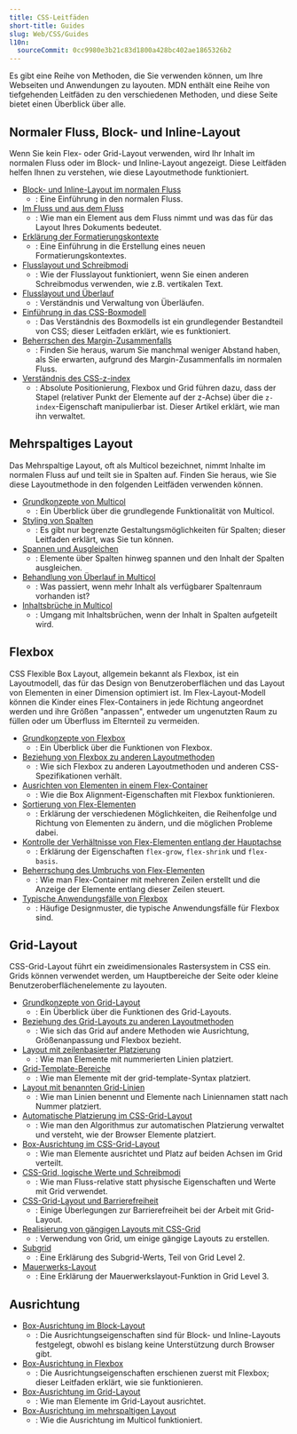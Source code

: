 ```yaml
---
title: CSS-Leitfäden
short-title: Guides
slug: Web/CSS/Guides
l10n:
  sourceCommit: 0cc9980e3b21c83d1800a428bc402ae1865326b2
---
```


Es gibt eine Reihe von Methoden, die Sie verwenden können, um Ihre Webseiten und Anwendungen zu layouten. MDN enthält eine Reihe von tiefgehenden Leitfäden zu den verschiedenen Methoden, und diese Seite bietet einen Überblick über alle.

## Normaler Fluss, Block- und Inline-Layout

Wenn Sie kein Flex- oder Grid-Layout verwenden, wird Ihr Inhalt im normalen Fluss oder im Block- und Inline-Layout angezeigt. Diese Leitfäden helfen Ihnen zu verstehen, wie diese Layoutmethode funktioniert.

- [Block- und Inline-Layout im normalen Fluss](/de/docs/Web/CSS/CSS_display/Block_and_inline_layout_in_normal_flow)
  - : Eine Einführung in den normalen Fluss.
- [Im Fluss und aus dem Fluss](/de/docs/Web/CSS/CSS_display/In_flow_and_out_of_flow)
  - : Wie man ein Element aus dem Fluss nimmt und was das für das Layout Ihres Dokuments bedeutet.
- [Erklärung der Formatierungskontexte](/de/docs/Web/CSS/CSS_display/Introduction_to_formatting_contexts)
  - : Eine Einführung in die Erstellung eines neuen Formatierungskontextes.
- [Flusslayout und Schreibmodi](/de/docs/Web/CSS/CSS_display/Flow_layout_and_writing_modes)
  - : Wie der Flusslayout funktioniert, wenn Sie einen anderen Schreibmodus verwenden, wie z.B. vertikalen Text.
- [Flusslayout und Überlauf](/de/docs/Web/CSS/CSS_display/Flow_layout_and_overflow)
  - : Verständnis und Verwaltung von Überläufen.
- [Einführung in das CSS-Boxmodell](/de/docs/Web/CSS/CSS_box_model/Introduction_to_the_CSS_box_model)
  - : Das Verständnis des Boxmodells ist ein grundlegender Bestandteil von CSS; dieser Leitfaden erklärt, wie es funktioniert.
- [Beherrschen des Margin-Zusammenfalls](/de/docs/Web/CSS/CSS_box_model/Mastering_margin_collapsing)
  - : Finden Sie heraus, warum Sie manchmal weniger Abstand haben, als Sie erwarten, aufgrund des Margin-Zusammenfalls im normalen Fluss.
- [Verständnis des CSS-z-index](/de/docs/Web/CSS/CSS_positioned_layout/Understanding_z-index)
  - : Absolute Positionierung, Flexbox und Grid führen dazu, dass der Stapel (relativer Punkt der Elemente auf der z-Achse) über die `z-index`-Eigenschaft manipulierbar ist. Dieser Artikel erklärt, wie man ihn verwaltet.

## Mehrspaltiges Layout

Das Mehrspaltige Layout, oft als Multicol bezeichnet, nimmt Inhalte im normalen Fluss auf und teilt sie in Spalten auf. Finden Sie heraus, wie Sie diese Layoutmethode in den folgenden Leitfäden verwenden können.

- [Grundkonzepte von Multicol](/de/docs/Web/CSS/CSS_multicol_layout/Basic_concepts)
  - : Ein Überblick über die grundlegende Funktionalität von Multicol.
- [Styling von Spalten](/de/docs/Web/CSS/CSS_multicol_layout/Styling_columns)
  - : Es gibt nur begrenzte Gestaltungsmöglichkeiten für Spalten; dieser Leitfaden erklärt, was Sie tun können.
- [Spannen und Ausgleichen](/de/docs/Web/CSS/CSS_multicol_layout/Spanning_balancing_columns)
  - : Elemente über Spalten hinweg spannen und den Inhalt der Spalten ausgleichen.
- [Behandlung von Überlauf in Multicol](/de/docs/Web/CSS/CSS_multicol_layout/Handling_overflow_in_multicol_layout)
  - : Was passiert, wenn mehr Inhalt als verfügbarer Spaltenraum vorhanden ist?
- [Inhaltsbrüche in Multicol](/de/docs/Web/CSS/CSS_multicol_layout/Handling_content_breaks_in_multicol_layout)
  - : Umgang mit Inhaltsbrüchen, wenn der Inhalt in Spalten aufgeteilt wird.

## Flexbox

CSS Flexible Box Layout, allgemein bekannt als Flexbox, ist ein Layoutmodell, das für das Design von Benutzeroberflächen und das Layout von Elementen in einer Dimension optimiert ist. Im Flex-Layout-Modell können die Kinder eines Flex-Containers in jede Richtung angeordnet werden und ihre Größen "anpassen", entweder um ungenutzten Raum zu füllen oder um Überfluss im Elternteil zu vermeiden.

- [Grundkonzepte von Flexbox](/de/docs/Web/CSS/CSS_flexible_box_layout/Basic_concepts_of_flexbox)
  - : Ein Überblick über die Funktionen von Flexbox.
- [Beziehung von Flexbox zu anderen Layoutmethoden](/de/docs/Web/CSS/CSS_flexible_box_layout/Relationship_of_flexbox_to_other_layout_methods)
  - : Wie sich Flexbox zu anderen Layoutmethoden und anderen CSS-Spezifikationen verhält.
- [Ausrichten von Elementen in einem Flex-Container](/de/docs/Web/CSS/CSS_flexible_box_layout/Aligning_items_in_a_flex_container)
  - : Wie die Box Alignment-Eigenschaften mit Flexbox funktionieren.
- [Sortierung von Flex-Elementen](/de/docs/Web/CSS/CSS_flexible_box_layout/Ordering_flex_items)
  - : Erklärung der verschiedenen Möglichkeiten, die Reihenfolge und Richtung von Elementen zu ändern, und die möglichen Probleme dabei.
- [Kontrolle der Verhältnisse von Flex-Elementen entlang der Hauptachse](/de/docs/Web/CSS/CSS_flexible_box_layout/Controlling_ratios_of_flex_items_along_the_main_axis)
  - : Erklärung der Eigenschaften `flex-grow`, `flex-shrink` und `flex-basis`.
- [Beherrschung des Umbruchs von Flex-Elementen](/de/docs/Web/CSS/CSS_flexible_box_layout/Mastering_wrapping_of_flex_items)
  - : Wie man Flex-Container mit mehreren Zeilen erstellt und die Anzeige der Elemente entlang dieser Zeilen steuert.
- [Typische Anwendungsfälle von Flexbox](/de/docs/Web/CSS/CSS_flexible_box_layout/Typical_use_cases_of_flexbox)
  - : Häufige Designmuster, die typische Anwendungsfälle für Flexbox sind.

## Grid-Layout

CSS-Grid-Layout führt ein zweidimensionales Rastersystem in CSS ein. Grids können verwendet werden, um Hauptbereiche der Seite oder kleine Benutzeroberflächenelemente zu layouten.

- [Grundkonzepte von Grid-Layout](/de/docs/Web/CSS/CSS_grid_layout/Basic_concepts_of_grid_layout)
  - : Ein Überblick über die Funktionen des Grid-Layouts.
- [Beziehung des Grid-Layouts zu anderen Layoutmethoden](/de/docs/Web/CSS/CSS_grid_layout/Relationship_of_grid_layout_with_other_layout_methods)
  - : Wie sich das Grid auf andere Methoden wie Ausrichtung, Größenanpassung und Flexbox bezieht.
- [Layout mit zeilenbasierter Platzierung](/de/docs/Web/CSS/CSS_grid_layout/Grid_layout_using_line-based_placement)
  - : Wie man Elemente mit nummerierten Linien platziert.
- [Grid-Template-Bereiche](/de/docs/Web/CSS/CSS_grid_layout/Grid_template_areas)
  - : Wie man Elemente mit der grid-template-Syntax platziert.
- [Layout mit benannten Grid-Linien](/de/docs/Web/CSS/CSS_grid_layout/Grid_layout_using_named_grid_lines)
  - : Wie man Linien benennt und Elemente nach Liniennamen statt nach Nummer platziert.
- [Automatische Platzierung im CSS-Grid-Layout](/de/docs/Web/CSS/CSS_grid_layout/Auto-placement_in_grid_layout)
  - : Wie man den Algorithmus zur automatischen Platzierung verwaltet und versteht, wie der Browser Elemente platziert.
- [Box-Ausrichtung im CSS-Grid-Layout](/de/docs/Web/CSS/CSS_grid_layout/Box_alignment_in_grid_layout)
  - : Wie man Elemente ausrichtet und Platz auf beiden Achsen im Grid verteilt.
- [CSS-Grid, logische Werte und Schreibmodi](/de/docs/Web/CSS/CSS_grid_layout/Grids_logical_values_and_writing_modes)
  - : Wie man Fluss-relative statt physische Eigenschaften und Werte mit Grid verwendet.
- [CSS-Grid-Layout und Barrierefreiheit](/de/docs/Web/CSS/CSS_grid_layout/Grid_layout_and_accessibility)
  - : Einige Überlegungen zur Barrierefreiheit bei der Arbeit mit Grid-Layout.
- [Realisierung von gängigen Layouts mit CSS-Grid](/de/docs/Web/CSS/CSS_grid_layout/Realizing_common_layouts_using_grids)
  - : Verwendung von Grid, um einige gängige Layouts zu erstellen.
- [Subgrid](/de/docs/Web/CSS/CSS_grid_layout/Subgrid)
  - : Eine Erklärung des Subgrid-Werts, Teil von Grid Level 2.
- [Mauerwerks-Layout](/de/docs/Web/CSS/CSS_grid_layout/Masonry_layout)
  - : Eine Erklärung der Mauerwerkslayout-Funktion in Grid Level 3.

## Ausrichtung

- [Box-Ausrichtung im Block-Layout](/de/docs/Web/CSS/CSS_box_alignment/Box_alignment_in_block_abspos_tables)
  - : Die Ausrichtungseigenschaften sind für Block- und Inline-Layouts festgelegt, obwohl es bislang keine Unterstützung durch Browser gibt.
- [Box-Ausrichtung in Flexbox](/de/docs/Web/CSS/CSS_box_alignment/Box_alignment_in_flexbox)
  - : Die Ausrichtungseigenschaften erschienen zuerst mit Flexbox; dieser Leitfaden erklärt, wie sie funktionieren.
- [Box-Ausrichtung im Grid-Layout](/de/docs/Web/CSS/CSS_box_alignment/Box_alignment_in_grid_layout)
  - : Wie man Elemente im Grid-Layout ausrichtet.
- [Box-Ausrichtung im mehrspaltigen Layout](/de/docs/Web/CSS/CSS_box_alignment/Box_alignment_in_multi-column_layout)
  - : Wie die Ausrichtung im Multicol funktioniert.
